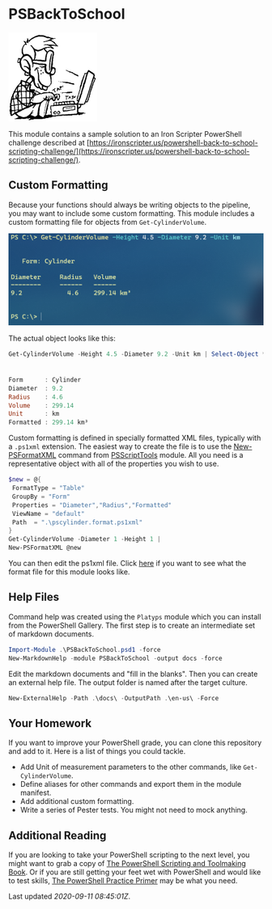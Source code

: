 # PSBackToSchool

![geek](images/geek-noshadow.png)

This module contains a sample solution to an Iron Scripter PowerShell challenge described at [https://ironscripter.us/powershell-back-to-school-scripting-challenge/](https://ironscripter.us/powershell-back-to-school-scripting-challenge/).

## Custom Formatting

Because your functions should always be writing objects to the pipeline, you may want to include some custom formatting. This module includes a custom formatting file for objects from `Get-CylinderVolume`.

![Get-CylinderVolume](images/get-cylindervolume..png)

The actual object looks like this:

```powershell
Get-CylinderVolume -Height 4.5 -Diameter 9.2 -Unit km | Select-Object *


Form      : Cylinder
Diameter  : 9.2
Radius    : 4.6
Volume    : 299.14
Unit      : km
Formatted : 299.14 km³
```

Custom formatting is defined in specially formatted XML files, typically with a `.ps1xml` extension. The easiest way to create the file is to use the [New-PSFormatXML](https://github.com/jdhitsolutions/PSScriptTools/blob/master/docs/New-PSFormatXML.md) command from [PSScriptTools](https://github.com/jdhitsolutions/PSScriptTools) module. All you need is a representative object with all of the properties you wish to use.

```powershell
$new = @{
 FormatType = "Table"
 GroupBy = "Form"
 Properties = "Diameter","Radius","Formatted"
 ViewName = "default"
 Path  = ".\pscylinder.format.ps1xml"
}
Get-CylinderVolume -Diameter 1 -Height 1 |
New-PSFormatXML @new
```

You can then edit the ps1xml file. Click [here](formats/pscylinder.format.ps1xml) if you want to see what the format file for this module looks like.

## Help Files

Command help was created using the `Platyps` module which you can install from the PowerShell Gallery. The first step is to create an intermediate set of markdown documents.

```powershell
Import-Module .\PSBackToSchool.psd1 -force
New-MarkdownHelp -module PSBackToSchool -output docs -force
```

Edit the markdown documents and "fill in the blanks". Then you can create an external help file. The output folder is named after the target culture.

```powershell
New-ExternalHelp -Path .\docs\ -OutputPath .\en-us\ -Force
```

## Your Homework

If you want to improve your PowerShell grade, you can clone this repository and add to it. Here is a list of things you could tackle.

+ Add Unit of measurement parameters to the other commands, like `Get-CylinderVolume`.
+ Define aliases for other commands and export them in the module manifest.
+ Add additional custom formatting.
+ Write a series of Pester tests. You might not need to mock anything.

## Additional Reading

If you are looking to take your PowerShell scripting to the next level, you might want to grab a copy of [The PowerShell Scripting and Toolmaking Book](https://leanpub.com/powershell-scripting-toolmaking). Or if you are still getting your feet wet with PowerShell and would like to test skills, [The PowerShell Practice Primer](https://leanpub.com/psprimer) may be what you need.

Last updated *2020-09-11 08:45:01Z*.
